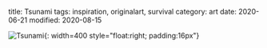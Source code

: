 title: Tsunami
tags: inspiration, originalart, survival
category: art
date: 2020-06-21
modified: 2020-08-15

![Tsunami]({static}/images/2020-06-21_14-35-01_416.png){: width=400 style="float:right; padding:16px"}    

